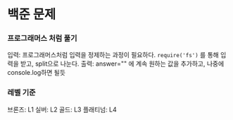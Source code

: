 # 백준 문제

### 프로그래머스 처럼 풀기
입력: 프로그래머스처럼 입력을 정제하는 과정이 필요하다. `require('fs')` 를 통해 입력을 받고, split으로 나눈다.
출력: answer="" 에 계속 원하는 값을 추가하고, 나중에 console.log하면 될듯

### 레벨 기준
브론즈: L1
실버: L2
골드: L3
플래티넘: L4
